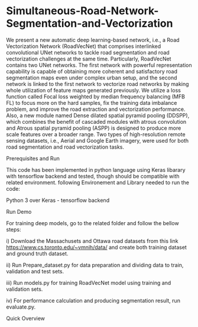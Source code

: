 # Simultaneous-Road-Network-Segmentation-and-Vectorization

We present a new automatic deep learning-based network, i.e., a Road Vectorization Network (RoadVecNet) that comprises interlinked convolutional UNet networks to tackle road
segmentation and road vectorization challenges at the same time. Particularly, RoadVecNet contains two UNet networks. The first network with powerful representation capability
is capable of obtaining more coherent and satisfactory road segmentation maps even under complex urban setup, and the second network is linked to the first network to vectorize
road networks by making whole utilization of feature maps generated previously. We utilize a loss function called Focal loss weighted by median frequency balancing (MFB FL) to
focus more on the hard samples, fix the training data imbalance problem, and improve the road extraction and vectorization performance. Also, a new module named Dense dilated
spatial pyramid pooling (DDSPP), which combines the benefit of cascaded modules with atrous convolution and Atrous spatial pyramid pooling (ASPP) is designed to produce more
scale features over a broader range. Two types of high-resolution remote sensing datasets, i.e., Aerial and Google Earth imagery, were used for both road segmentation and road
vectorization tasks.

Prerequisites and Run

This code has been implemented in python language using Keras libarary with tensorflow backend and tested, though should be compatible with related environment. following Environement and Library needed to run the code:

Python 3 over
Keras - tensorflow backend

Run Demo

For training deep models, go to the related folder and follow the bellow steps:

i) Download the Massachusets and Ottawa road datasets from this link https://www.cs.toronto.edu/~vmnih/data/ and create both training dataset and ground truth dataset.

ii) Run Prepare_dataset.py for data preparation and dividing data to train, validation and test sets.

iii) Run models.py for training RoadVecNet model using training and validation sets.

iv) For performance calculation and producing segmentation result, run evaluate.py.

Quick Overview
